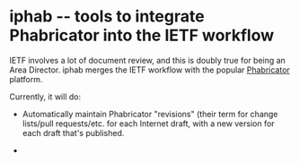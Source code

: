 iphab -- tools to integrate Phabricator into the IETF workflow
==================================================================
IETF involves a lot of document review, and this is doubly true for
being an Area Director. iphab merges the IETF workflow with the
popular [Phabricator](https://phacility.com/phabricator/) platform.

Currently, it will do:

- Automatically maintain Phabricator "revisions" (their term
  for change lists/pull requests/etc. for each Internet draft,
  with a new version for each draft that's published.

- 
  
